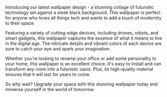 <!--
Write me content for website with wallpaper "A wallpaper featuring a collage of futuristic technology such as drones, robots, and smart devices, set against a black background."
-->

<!--font:Open Sans-->

Introducing our latest wallpaper design - a stunning collage of futuristic technology set against a sleek black background. This wallpaper is perfect for anyone who loves all things tech and wants to add a touch of modernity to their space.

Featuring a variety of cutting-edge devices, including drones, robots, and smart gadgets, this wallpaper captures the essence of what it means to live in the digital age. The intricate details and vibrant colors of each device are sure to catch your eye and spark your imagination.

Whether you're looking to revamp your office or add some personality to your home, this wallpaper is an excellent choice. It's easy to install and can transform any room into a futuristic oasis. Plus, its high-quality material ensures that it will last for years to come.

So why wait? Upgrade your space with this stunning wallpaper today and immerse yourself in the world of tomorrow.
